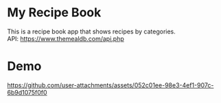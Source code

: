 # My Recipe Book
This is a recipe book app that shows recipes by categories. \
API: https://www.themealdb.com/api.php

# Demo
https://github.com/user-attachments/assets/052c01ee-98e3-4ef1-907c-6b9d1075f0f0
